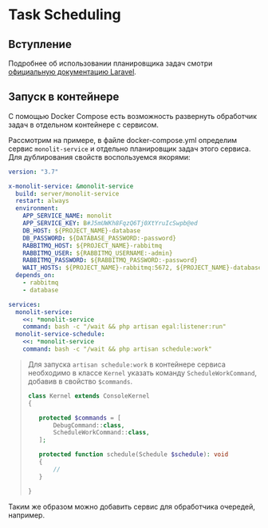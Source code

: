 # Task Scheduling

## Вступление

Подробнее об использовании планировщика задач смотри
[официальную документацию Laravel](https://laravel.com/docs/8.x/scheduling).

## Запуск в контейнере

С помощью Docker Compose есть возможность развернуть обработчик задач в отдельном контейнере с сервисом.

Рассмотрим на примере, в файле docker-compose.yml определим сервис `monolit-service` и отдельно планировщик задач этого сервиса. 
Для дублирования свойств воспользуемся якорями:

```yaml
version: "3.7"

x-monolit-service: &monolit-service
  build: server/monolit-service
  restart: always
  environment:
    APP_SERVICE_NAME: monolit
    APP_SERVICE_KEY: B#J5mUWKh8FqzQ6Tj0XtYruIcSwpb@ed
    DB_HOST: ${PROJECT_NAME}-database
    DB_PASSWORD: ${DATABASE_PASSWORD:-password}
    RABBITMQ_HOST: ${PROJECT_NAME}-rabbitmq
    RABBITMQ_USER: ${RABBITMQ_USERNAME:-admin}
    RABBITMQ_PASSWORD: ${RABBITMQ_PASSWORD:-password}
    WAIT_HOSTS: ${PROJECT_NAME}-rabbitmq:5672, ${PROJECT_NAME}-database:5432
  depends_on:
    - rabbitmq
    - database

services:
  monolit-service:
    <<: *monolit-service
    command: bash -c "/wait && php artisan egal:listener:run"
  monolit-service-schedule:
    <<: *monolit-service
    command: bash -c "/wait && php artisan schedule:work"
```
> Для запуска `artisan schedule:work` в контейнере сервиса необходимо в классе `Kernel`
> указать команду `ScheduleWorkCommand`, добавив в свойство `$commands`.
>```php
>class Kernel extends ConsoleKernel
>{
>
>    protected $commands = [
>        DebugCommand::class,
>        ScheduleWorkCommand::class,
>    ];
>
>    protected function schedule(Schedule $schedule): void
>    {
>        //
>    }
>
>}
>```

Таким же образом можно добавить сервис для обработчика очередей, например.
